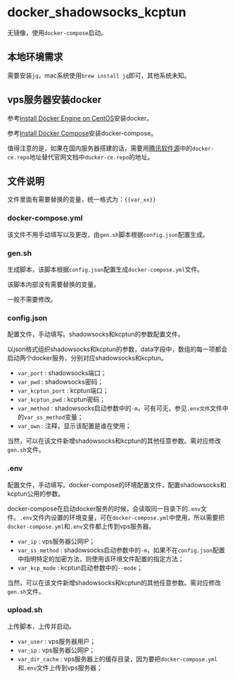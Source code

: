 docker_shadowsocks_kcptun
===
无镜像，使用`docker-compose`启动。

## 本地环境需求
需要安装`jq`，mac系统使用`brew install jq`即可，其他系统未知。

## vps服务器安装docker
参考[Install Docker Engine on CentOS](https://docs.docker.com/engine/install/centos/)安装docker。

参考[Install Docker Compose](https://docs.docker.com/compose/install/)安装docker-compose。

值得注意的是，如果在国内服务器搭建的话，需要用[腾讯软件源](https://mirrors.cloud.tencent.com/)中的`docker-ce.repo`地址替代官网文档中`docker-ce.repo`的地址。

## 文件说明
文件里面有需要替换的变量，统一格式为：`{{var_xx}}`

### docker-compose.yml
该文件不用手动填写以及更改，由`gen.sh`脚本根据`config.json`配置生成。

### gen.sh
生成脚本，该脚本根据`config.json`配置生成`docker-compose.yml`文件。

该脚本内部没有需要替换的变量。

一般不需要修改。

### config.json
配置文件，手动填写。shadowsocks和kcptun的参数配置文件。

以json格式组织shadowsocks和kcptun的参数，data字段中，数组的每一项都会启动两个docker服务，分别对应shadowsocks和kcptun。

* `var_port` : shadowsocks端口；
* `var_pwd` : shadowsocks密码；
* `var_kcptun_port` : kcptun端口；
* `var_kcptun_pwd` : kcptun密码；
* `var_method` : shadowsocks启动参数中的`-m`，可有可无，参见`.env文件`文件中的`var_ss_method`变量；
* `var_own` : 注释，显示该配置是谁在使用；

当然，可以在该文件新增shadowsocks和kcptun的其他任意参数。需对应修改`gen.sh`文件。

### .env
配置文件，手动填写。docker-compose的环境配置文件，配置shadowsocks和kcptun公用的参数。

docker-compose在启动docker服务的时候，会读取同一目录下的`.env`文件。`.env`文件内设置的环境变量，可在`docker-compose.yml`中使用，所以需要把`docker-compose.yml`和`.env`文件都上传到vps服务器。

* `var_ip` : vps服务器公网IP；
* `var_ss_method` : shadowsocks启动参数中的`-m`，如果不在`config.json`配置中指明特定的加密方法，则使用该环境文件配置的指定方法；
* `var_kcp_mode` : kcptun启动参数中的`--mode`；

当然，可以在该文件新增shadowsocks和kcptun的其他任意参数。需对应修改`gen.sh`文件。

### upload.sh
上传脚本，上传并启动。

* `var_user` : vps服务器用户；
* `var_ip` : vps服务器公网IP；
* `var_dir_cache` : vps服务器上的缓存目录，因为要把`docker-compose.yml`和`.env`文件上传到vps服务器；